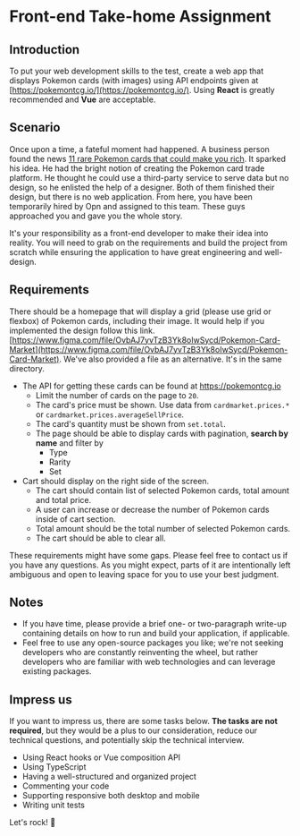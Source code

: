 # Front-end Take-home Assignment

## Introduction

To put your web development skills to the test, create a web app that displays Pokemon cards (with images) using API endpoints given at [https://pokemontcg.io/](https://pokemontcg.io/). Using **React** is greatly recommended and **Vue** are acceptable.

## Scenario

Once upon a time, a fateful moment had happened. A business person found the news [11 rare Pokemon cards that could make you rich](https://www.redbull.com/in-en/rarest-pokemon-cards-in-the-world). It sparked his idea. He had the bright notion of creating the Pokemon card trade platform. He thought he could use a third-party service to serve data but no design, so he enlisted the help of a designer. Both of them finished their design, but there is no web application. From here, you have been temporarily hired by Opn and assigned to this team. These guys approached you and gave you the whole story.

It's your responsibility as a front-end developer to make their idea into reality. You will need to grab on the requirements and build the project from scratch while ensuring the application to have great engineering and well-design.

## Requirements

There should be a homepage that will display a grid (please use grid or flexbox) of Pokemon cards, including their image. It would help if you implemented the design follow this link. [https://www.figma.com/file/OvbAJ7yvTzB3Yk8oIwSycd/Pokemon-Card-Market](https://www.figma.com/file/OvbAJ7yvTzB3Yk8oIwSycd/Pokemon-Card-Market). We've also provided a file as an alternative. It's in the same directory.

- The API for getting these cards can be found at <https://pokemontcg.io>
  - Limit the number of cards on the page to `20`.
  - The card's price must be shown. Use data from `cardmarket.prices.*` or `cardmarket.prices.averageSellPrice`.
  - The card's quantity must be shown from `set.total`.
  - The page should be able to display cards with pagination, **search by name** and filter by
    - Type
    - Rarity
    - Set
- Cart should display on the right side of the screen.
  - The cart should contain list of selected Pokemon cards, total amount and total price.
  - A user can increase or decrease the number of Pokemon cards inside of cart section.
  - Total amount should be the total number of selected Pokemon cards.
  - The cart should be able to clear all.

These requirements might have some gaps. Please feel free to contact us if you have any questions. As you might expect, parts of it are intentionally left ambiguous and open to leaving space for you to use your best judgment.

## Notes

- If you have time, please provide a brief one- or two-paragraph write-up containing details on how to run and build your application, if applicable.
- Feel free to use any open-source packages you like; we're not seeking developers who are constantly reinventing the wheel, but rather developers who are familiar with web technologies and can leverage existing packages.

## Impress us

If you want to impress us, there are some tasks below. **The tasks are not required**, but they would be a plus to our consideration, reduce our technical questions, and potentially skip the technical interview.

- Using React hooks or Vue composition API
- Using TypeScript
- Having a well-structured and organized project
- Commenting your code
- Supporting responsive both desktop and mobile
- Writing unit tests

Let's rock! 🤘
